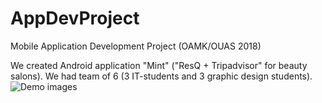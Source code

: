 # AppDevProject
Mobile Application Development Project (OAMK/OUAS 2018)

We created Android application "Mint" ("ResQ + Tripadvisor" for beauty salons). We had team of 6 (3 IT-students and 3 graphic design students). 
![Demo images](https://i.ibb.co/XkpCk2b/Mint.png)
